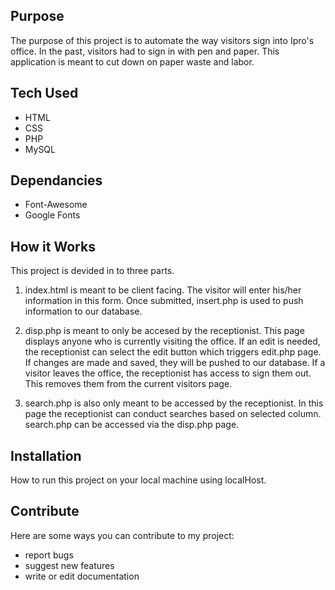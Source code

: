 ## Purpose
The purpose of this project is to automate the way visitors sign into Ipro's office. In the past, visitors had to sign in with pen and paper. This application is meant to cut down on paper waste and labor.

## Tech Used
* HTML
* CSS
* PHP
* MySQL

## Dependancies
* Font-Awesome
* Google Fonts

## How it Works
This project is devided in to three parts. 

1. index.html is meant to be client facing. The visitor will enter his/her information in this form. Once submitted, insert.php is used to push information to our database. 

2. disp.php is meant to only be accesed by the receptionist. This page displays anyone who is currently visiting the office. If an edit is needed, the receptionist can select the edit button which triggers edit.php page. If changes are made and saved, they will be pushed to our database. If a visitor leaves the office, the receptionist has access to sign them out. This removes them from the current visitors page.

3. search.php is also only meant to be accessed by the receptionist. In this page the receptionist can conduct searches based on selected column. search.php can be accessed via the disp.php page.

## Installation
How to run this project on your local machine using localHost.


## Contribute
Here are some ways you can contribute to my project:

* report bugs
* suggest new features
* write or edit documentation
